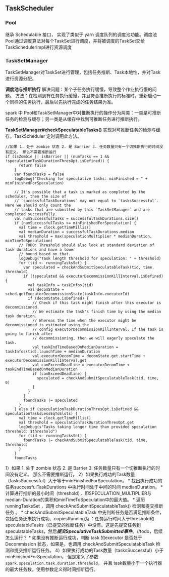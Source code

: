 
## TaskScheduler


### Pool
继承 Schedulable 接口， 实现了类似于 yarn 调度队列的调度池功能。调度池Pool通过调度算法对每个TaskSet进行调度，并将被调度的TaskSet交给TaskSchedulerImpl进行资源调度

### TaskSetManager
TaskSetManager对TaskSet进行管理，包括任务推断、Task本地性，并对Task进行资源分配。

**调度池与推断执行**
解决问题：某个子任务执行缓慢，导致整个作业执行慢的问题。 
方法：在检测到有任务执行缓慢，并且符合推断执行的标准时，重新启动一个同样的任务执行，最后以先执行完成的任务结果为准。

spark 中 Pool和TaskSetManager中对推断执行的操作分为两类：一类是可推断任务的检测与缓存；另一类是从缓存中找到可推断任务进行推断执行。

**TaskSetManager#checkSpeculatableTasks()**
实现对可推断任务的检测与缓存。TaskScheduler 定时调用此方法。
```
//如果 1. 处于 zombie 状态 2. 是 Barrier 3. 任务数量只有一个切推断执行的时间没有定义。 那么不需要推断运行
if (isZombie || isBarrier || (numTasks == 1 && !speculationTaskDurationThresOpt.isDefined)) {
      return false
    }
    var foundTasks = false
    logDebug("Checking for speculative tasks: minFinished = " + minFinishedForSpeculation)

    // It's possible that a task is marked as completed by the scheduler, then the size of
    // `successfulTaskDurations` may not equal to `tasksSuccessful`. Here we should only count the
    // tasks that are submitted by this `TaskSetManager` and are completed successfully.
    val numSuccessfulTasks = successfulTaskDurations.size()
    if (numSuccessfulTasks >= minFinishedForSpeculation) {
      val time = clock.getTimeMillis()
      val medianDuration = successfulTaskDurations.median
      val threshold = max(speculationMultiplier * medianDuration, minTimeToSpeculation)
      // TODO: Threshold should also look at standard deviation of task durations and have a lower
      // bound based on that.
      logDebug("Task length threshold for speculation: " + threshold)
      for (tid <- runningTasksSet) {
        var speculated = checkAndSubmitSpeculatableTask(tid, time, threshold)
        if (!speculated && executorDecommissionKillInterval.isDefined) {
          val taskInfo = taskInfos(tid)
          val decomState = sched.getExecutorDecommissionState(taskInfo.executorId)
          if (decomState.isDefined) {
            // Check if this task might finish after this executor is decommissioned.
            // We estimate the task's finish time by using the median task duration.
            // Whereas the time when the executor might be decommissioned is estimated using the
            // config executorDecommissionKillInterval. If the task is going to finish after
            // decommissioning, then we will eagerly speculate the task.
            val taskEndTimeBasedOnMedianDuration = taskInfos(tid).launchTime + medianDuration
            val executorDecomTime = decomState.get.startTime + executorDecommissionKillInterval.get
            val canExceedDeadline = executorDecomTime < taskEndTimeBasedOnMedianDuration
            if (canExceedDeadline) {
              speculated = checkAndSubmitSpeculatableTask(tid, time, 0)
            }
          }
        }
        foundTasks |= speculated
      }
    } else if (speculationTaskDurationThresOpt.isDefined && speculationTasksLessEqToSlots) {
      val time = clock.getTimeMillis()
      val threshold = speculationTaskDurationThresOpt.get
      logDebug(s"Tasks taking longer time than provided speculation threshold: $threshold")
      for (tid <- runningTasksSet) {
        foundTasks |= checkAndSubmitSpeculatableTask(tid, time, threshold)
      }
    }
    foundTasks

```

1）如果 1. 处于 zombie 状态 2. 是 Barrier 3. 任务数量只有一个切推断执行的时间没有定义。 那么不需要推断运行。
2）如果执行成功的Task数量（tasksSuccessful）大于等于minFinishedForSpeculation。
    * 找出执行成功的任务successfulTaskDurations 中执行时间处于中间的时间 medianDuration。
    * 计算进行推断的最小时间（threshold），即SPECULATION_MULTIPLIER与 median-Duration的乘积和minTimeToSpeculation中的最大值。
    * 遍历 runningTasksSet ，调用 checkAndSubmitSpeculatableTask() 检测和提交推断任务  。
    * checkAndSubmitSpeculatableTask 中先判断任务是否满足推断条件， 包括任务还未执行成功、copiesRunning为 ：任务运行时间大于threshold和 speculatableTasks（已提交的推断任务）中没有。这是先提交任务到speculatableTasks，然后***提交SpeculativeTaskSubmitted事件***。//todo，后续怎么运行？
    * 如果没有推断运行成功，判断 task 的executor 是否处于 Decommission 状态，如果是，也调用 checkAndSubmitSpeculatableTask 检测和提交推断运行任务。
4）如果执行成功的Task数量（tasksSuccessful）小于 minFinishedForSpeculation， 但是定义了参数```spark.speculation.task.duration.threshold```， 并且 task数量小于一个执行器的最大任务数。使用参数定义得时间推断运行。





